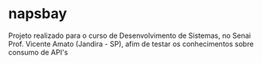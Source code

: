 # napsbay


Projeto realizado para o curso de Desenvolvimento de Sistemas, no Senai Prof. Vicente Amato (Jandira - SP), afim de testar os conhecimentos sobre consumo de API's
